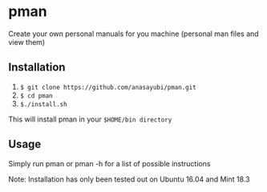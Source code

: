 # pman
Create your own personal manuals for you machine (personal man files and view them)

## Installation 
1) `$ git clone https://github.com/anasayubi/pman.git`
2) `$ cd pman`
3) `$./install.sh`      

This will install pman in your `$HOME/bin directory`

## Usage
Simply run pman or pman -h for a list of possible instructions 

Note: Installation has only been tested out on Ubuntu 16.04 and Mint 18.3   
